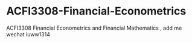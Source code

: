# ACFI3308-Financial-Econometrics
ACFI3308 Financial Econometrics and Financial Mathematics , add me wechat iuww1314
